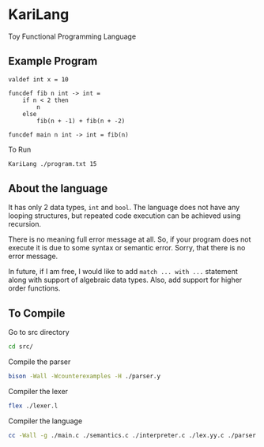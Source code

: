# KariLang

Toy Functional Programming Language

## Example Program

```text
valdef int x = 10

funcdef fib n int -> int = 
    if n < 2 then 
        n 
    else 
        fib(n + -1) + fib(n + -2)

funcdef main n int -> int = fib(n)
```

To Run

```bash
KariLang ./program.txt 15
```

## About the language

It has only 2 data types, `int` and `bool`.
The language does not have any looping structures,
but repeated code execution can be achieved using recursion.

There is no meaning full error message at all.
So, if your program does not execute it is due to some syntax or semantic error.
Sorry, that there is no error message.

In future, if I am free, I would like to add `match ... with ...` statement
along with support of algebraic data types.
Also, add support for higher order functions.

## To Compile

Go to src directory
```bash
cd src/
```

Compile the parser
```bash
bison -Wall -Wcounterexamples -H ./parser.y
```

Compiler the lexer
```bash
flex ./lexer.l
```

Compiler the language
```bash
cc -Wall -g ./main.c ./semantics.c ./interpreter.c ./lex.yy.c ./parser.tab.c -o ./KariLang
```
